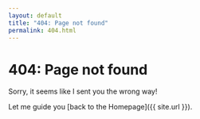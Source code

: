 ```yaml
---
layout: default
title: "404: Page not found"
permalink: 404.html
---
```


# 404: Page not found
Sorry, it seems like I sent you the wrong way! 

Let me guide you [back to the Homepage]({{ site.url }}).
